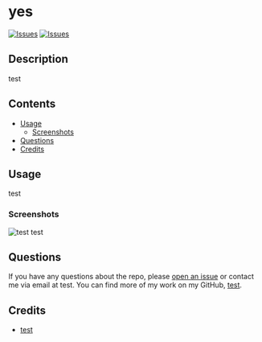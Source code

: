 # yes
[![Issues](https://img.shields.io/github/issues/test/test)](https://github.com/test/test/issues) [![Issues](https://img.shields.io/github/contributors/test/test)](https://github.com/test/test/graphs/contributors) 
## Description
test
## Contents
* [Usage](#usage)
   * [Screenshots](#screenshots)
* [Questions](#questions)
* [Credits](#credits)

## Usage
test 
  
### Screenshots
![test](test)
test

## Questions
If you have any questions about the repo, please [open an issue](https://github.com/test/test/issues) or contact me via email at test. You can find more of my work on my GitHub, [test](https://github.com/test/).
  
## Credits
* [test](test)

  

